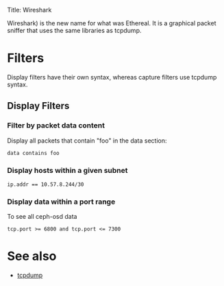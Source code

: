 Title: Wireshark

Wireshark) is the new name for what was Ethereal. It is a graphical packet sniffer that uses the same libraries as tcpdump.

# Filters

Display filters have their own syntax, whereas capture filters use tcpdump syntax.

## Display Filters

### Filter by packet data content

Display all packets that contain "foo" in the data section:

```
data contains foo
```

### Display hosts within a given subnet

```
ip.addr == 10.57.8.244/30
```

### Display data within a port range

To see all ceph-osd data

```
tcp.port >= 6800 and tcp.port <= 7300
```

# See also

- [tcpdump](tcpdump)
